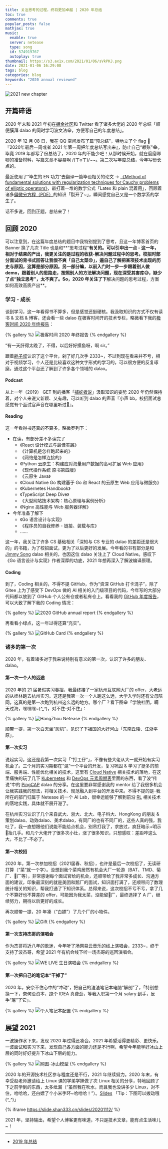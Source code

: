 ```yaml
---
title: 关注思考的过程，终将更加卓越 | 2020 年总结
toc: true
comments: true
popular_posts: false
mathjax: true
music:
  enable: true
  server: netease
  type: song
  id: 574919767
  autoplay: true
thumbnail: https://s3.ax1x.com/2021/01/06/sVkPKJ.png
date: 2021-01-06 16:29:08
tags: blog
categories: blog
keywords: "2020 annual reviewed"
---
```


![2021 new chapter](https://s3.ax1x.com/2021/01/07/sZGi24.png)

<!-- more -->

## 开篇碎语

2020 年末和 2021 年初在[掘金社区](https://juejin.cn/post/6901125532729999374)和 Twitter 看了诸多大佬的 2020 年总结「顺便膜拜 dalao 的同时学习波文法😀，方便写自己的年度总结」。

2020 年 12 月 08 日，我在 QQ 空间发布了篇“预总结”，特地立了个 flag 🚩『2020年最后一周或者 2021 年第一周把年度总结写出来』，防止自己“赖账”😂。毕竟 2019 年都写了份总结了，2020 年的不能少吧！从那时候开始，就在磨磨唧唧的准备材料，写篇文章不容易啊 /(ㄒoㄒ)/~~。第二次写年度总结，今年写份长点的。

最近使用了“毕生的 EN 功力”去翻译一篇毕设相关的论文 -> [《Method of fundamental solutions with regularization techniques for Cauchy problems of elliptic operators》](https://www.sciencedirect.com/science/article/abs/pii/S0955799706001433)，敲打着一堆的数学公式「Latex 和 plain 混着用」，回顾着诸多[偏微分方程（PDE）](https://en.wikipedia.org/wiki/Partial_differential_equation)的知识「裂开了~」，瞬间感觉自己又是一个数学系的学生了。

话不多说，回到正题，总结来了！

## 回顾 2020

可以注意到，在这篇年度总结的题目中我特别提到了思考，且这一年博客首页的 Banner 换了几次 Title 也是和**“思考过程”**有关的。可以引申出一点 - 这一年，相对于结果的产出，我更关注的是过程的收获-解决问题过程中的思考。校招时部分面试的背书式回答让我很不爽「自己太菜😒」，逼自己了解把某项技术出现的历史与原因，这算是部分原因。另一部分嘛，以前入门时一步一步跟着别人做 demo，跟着别人的思路走，按照别人的方法解决问题，现在深受其害库😥，缺少了点“独立思考”，太不爽了。So，2020 年关注了下**解决问题的思考过程，方案如何高效高质产出**。

### 学习 - 成长

谈到学习，这一年看得书不算多，但是感觉还挺硬核。我汲取知识的方式不仅有读书 & 文档 & 博客，还会看一些 dalao 在极客时间开的技术专栏，略微看下我的[极客时间 2020 年终报告](https://promo.geekbang.org/activity/report-2020/3EBF3AE4863D57)：

{% gallery %}
![极客时间 2020 年终报告](https://s3.ax1x.com/2021/01/06/sVT2Z9.jpg)
{% endgallery %}

“有一天肝得太晚了，不得，以后好好摸鱼呀，啊 sir。”

跟着[耗子叔](https://coolshell.cn/haoel)认识了这个平台，剁了好几次手 2333~，不过到现在看来并不亏，相对于视频学习，个人还是比较喜欢这种文字形式的学习的，可以很方便的反复琢磨，通过这个平台还了解到了许多各个领域的 dalao。

#### Podcast

从上一年（2019） GET 到的播客「[捕蛇者说](https://pythonhunter.org/)」汲取知识的姿势 2020 年仍然保持着，对个人来说又新颖、又有趣，可以听到 dalao 的声音『小声 bb，校招面试总感觉有个面试官声音在哪里听过🤣』。

#### Reading

这一年看得书还真的不算多，略微罗列下：

- 在读，有部分差不多读完了
  - 《React 设计模式与最佳实践》
  - 《计算机是怎样跑起来的》
  - 《网络是怎样连接的》
  - 《Python 云原生：构建应对海量用户数据的高可扩展 Web 应用》
  - 《现代操作系统 原书第四版》
  - 《云原生 Java》
  - 《Cloud Native Go 构建基于 Go 和 React 的云原生 Web 应用与微服务》
  - 《Kubernetes Handbook》
  - 《TypeScript Deep Dive》
  - 《大型网站技术架构：核心原理与案例分析》
  - 《Nginx 高性能与 Web 服务器详解》
- 今年准备了解下
  - 《Go 语言设计与实现》
  - 《程序员的自我修养 - 链接、装载与库》
  - ......

这一年，我关注了许多 CS 基础相关「深知与 CS 专业的 dalao 的差距还是很大的」的书籍，为了校招面试，更为了以后更好的发展。今年看的书有部分是和 [Jimmy Song](https://jimmysong.io/about/) dalao 相关的，也因这位 dalao 关注上了 Cloud Native。感叹下《Go 语言设计与实现》作者深厚的功底，2021 年想再深入了解波编译原理。

#### Coding

到了，Coding 相关的，不得不提 GitHub，作为“资深 GitHub 打卡混子”，除了 Gitee 上为了感受下 DevOps 做的 AI 相关的入门级项目的代码，今年写的大部分代码都以放到了 GitHub 个人公有仓或者私有仓上。看看我的 [GitHub 年度报告](https://report.mdnice.com/)，可以大致了解下我的 Coding 情况：

{% gallery %}
![2020 GitHub annual report](https://s3.ax1x.com/2021/01/06/sZSA2j.jpg)
{% endgallery %}

再看看小绿点，这一年过得还算“充实”。

{% gallery %}
![GitHub Card](https://s3.ax1x.com/2021/01/06/sZSRdf.png)
{% endgallery %}

### 诸多的第一次

2020 年，有着诸多对于我来说特别有意义的第一次，认识了许多的朋友、dalao。

#### 第一次一个人的远途

2020 年的 21 届暑假实习春招，我最终接了一家杭州互联网大厂的 offer，大老远的从桂林跑去杭州实习。这还是我第一次一个人跑这么远，大学入学时还有父母陪同，这真的是第一次跑到杭州这么远的地方。哪个厂？看下图😀「学院社团，瞒天过海，嘿嘿嘿~(*^_^*)，对不住-对不住」：

{% gallery %}
![HangZhou Netease](https://cdn.jsdelivr.net/gh/ssmath/picgo-pic/img/20210106231223.jpg)
{% endgallery %}

顺带一提，第一次白天坐“灰机”，见识了下祖国的大好河山「东南丘陵、江浙平原」。

#### 第一次实习

说起实习，这还是我第一次实习「“打工仔”」，不像有些大佬从大一就开始有实习机会了。三个月的实习期都在“混”一个平台的开发，复习巩固 & 学习了挺多的前端、服务端、性能优化相关的技术，这里有 [Cloud Native](https://cloudnative.to/) 相关技术的落地，在这里痛快的玩了几下 [Kubernetes](https://kubernetes.io/) 和 [DevOps 元素周期表](https://xebialabs.com/periodic-table-of-devops-tools/)里面的东西，看了波“传说”中的 [PingCAP](https://pingcap.com/about-cn/) dalao 的分享。在这里要非常感谢我的 mentor 给了我很多机会让我实践我的想法，将相关技术、规范融入到平台的开发中来。不得不提的是-我所在的部门归属于 Netease 的一个 AI Lab，很幸运能够了解到前沿 [RL](https://easyai.tech/ai-definition/reinforcement-learning/) 相关技术的落地实践，具体就不展开港了。

在杭州实习认识了几个来自武大、浙大、北大、电子科大、HongKong 的朋友 & 策划dalao、动效dalao、美术dalao，有同厂的也有不同厂的，这些人真的强，我吐了，我一直想跟他们说能不能给点机会，别吊打我了，求放过，疯狂暗示+明示🤪抬几手。和几个大佬开了很多次小灶，涨了很多知识，只想感叹：差距咋这么大，不比了-不必了。

#### 第一次校招

2020 年，第一次参加校招（2021届春、秋招），也许是最后一次校招了，无读研打算（“菜”就一个字）。没想到我个菜鸡居然有机会大厂一轮游（BAT、TMD、菊厂、🐖厂等），非常感谢每个面试官给的机会，还顺带给了我非常多成长、沟通方面的建议，印象最深刻的就是美团和鹅厂的面试，知识面打满了，还顺带问了数理统计相关的知识，帮我打通了下知识体系。总得来说，这次校招不亏不亏，拿了几个不算好也不算差的 offer，可能因为我太菜，没能留🐖厂，最终选择了 A 厂，继续努力，期待以后更好的成长。

再次顺带一提，20 年凑（“白嫖”）了几个厂的小物件。

{% gallery %}
![Gift](https://s3.ax1x.com/2021/01/07/selsFU.jpg)
{% endgallery %}

#### 第一次支持杰哥的演唱会

作为杰哥将近八年的歌迷，今年听了场网易云音乐的线上演唱会，2333~，终于支持了波杰哥，希望 2021 年有机会线下听一场杰哥的巡回演唱会。

{% gallery %}
![WE LIVE 生日演唱会](https://s3.ax1x.com/2021/01/06/sZlajI.jpg)
{% endgallery %}

#### 第一次把自己的笔记本“干掉了”

2020 年，安奈不住心中的“冲动”，把自己的渣渣笔记本电脑“解剖”了，「特别想换一下，奈何没资本，跑个 IDEA 真费劲，等我入职第一个月 salary 到手，反手“屠”了它」。

{% gallery %}
![个人笔记本配置](https://s3.ax1x.com/2021/01/06/sZlwut.jpg)
{% endgallery %}

## 展望 2021

一波操作水下来，发现 2020 年过得还凑合。2021 年希望活得更精彩、更快乐。一波面试和实习下来，发现自己各方面的能力还是不行啊，希望今年能学好冰山上层的同时好好提升下冰山下层的能力。

{% gallery %}
![网图-冰山模型](https://s3.ax1x.com/2021/01/06/sZlXK1.png)
{% endgallery %}

2020 年的开源技术社区参与程度还是不行，2021 年继续努力。2020 年末，有幸受赵老师邀请给上 Linux 课的学弟学妹做了次 Linux 相关的分享，特地回顾了下之前学到的东西，太多纰漏（“虽然我在吹水，而且我也没讲多少 Linux，对不住，哈哈哈，还白嫖了个小米手环~哈哈哈！”）。[Slides](https://slide.shan333.cn/slides/20201112/) 「Tip：下图可以拨动哦(*^_^*)」

{% iframe https://slide.shan333.cn/slides/20201112/ %}

2021 年，坚持输出，希望个人博客更有味道，不只是技术文章，能有点生活味儿~！

---

- [2019 年总结](https://shansan.top/2019/12/31/2019%E5%B9%B4%E6%80%BB%E7%BB%93/)
